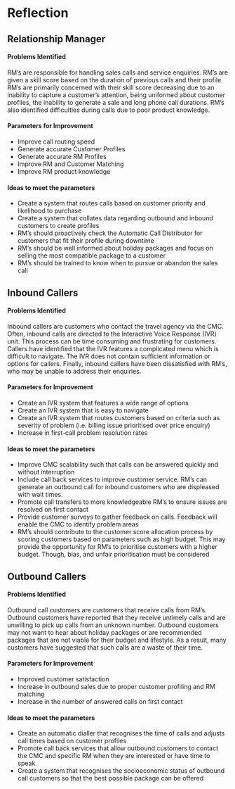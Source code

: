 # Reflection 

## Relationship Manager

#### Problems Identified 

RM’s are responsible for handling sales calls and service enquiries. RM’s are given a skill score based on the duration of previous calls and their profile. RM’s are primarily concerned with their skill score decreasing due to an inability to capture a customer’s attention, being uniformed about customer profiles, the inability to generate a sale and long phone call durations. RM’s also identified difficulties during calls due to poor product knowledge.

#### Parameters for Improvement 

*	Improve call routing speed
*	Generate accurate Customer Profiles
*	Generate accurate RM Profiles
*	Improve RM and Customer Matching
*	Improve RM product knowledge

#### Ideas to meet the parameters  

*	Create a system that routes calls based on customer priority and likelihood to purchase
*	Create a system that collates data regarding outbound and inbound customers to create profiles
*	RM’s should proactively check the Automatic Call Distributor for customers that fit their profile during downtime
*	RM’s should be well informed about holiday packages and focus on selling the most compatible package to a customer
*	RM’s should be trained to know when to pursue or abandon the sales call 

## Inbound Callers

#### Problems Identified

Inbound callers are customers who contact the travel agency via the CMC. Often, inbound calls are directed to the Interactive Voice Response (IVR) unit. This process can be time consuming and frustrating for customers. Callers have identified that the IVR features a complicated menu which is difficult to navigate. The IVR does not contain sufficient information or options for callers. Finally, inbound callers have been dissatisfied with RM’s, who may be unable to address their enquiries.   

#### Parameters for Improvement

*	Create an IVR system that features a wide range of options 
*	Create an IVR system that is easy to navigate
*	Create an IVR system that routes customers based on criteria such as severity of problem (i.e. billing issue prioritised over price enquiry)
*	Increase in first-call problem resolution rates

#### Ideas to meet the parameters

*	Improve CMC scalability such that calls can be answered quickly and without interruption
*	Include call back services to improve customer service. RM’s can generate an outbound call for inbound customers who are displeased with wait times. 
*	Promote call transfers to more knowledgeable RM’s to ensure issues are resolved on first contact
*	Provide customer surveys to gather feedback on calls. Feedback will enable the CMC to identify problem areas
*	RM’s should contribute to the customer score allocation process by scoring customers based on parameters such as high budget. This may provide the opportunity for RM’s to prioritise customers with a higher budget. Though, bias, and unfair prioritisation must be considered 

## Outbound Callers

#### Problems Identified

Outbound call customers are customers that receive calls from RM’s. Outbound customers have reported that they receive untimely calls and are unwilling to pick up calls from an unknown number. Outbound customers may not want to hear about holiday packages or are recommended packages that are not viable for their budget and lifestyle. As a result, many customers have suggested that such calls are a waste of their time.

#### Parameters for Improvement

*	Improved customer satisfaction
*	Increase in outbound sales due to proper customer profiling and RM matching
*	Increase in the number of answered calls on first contact

#### Ideas to meet the parameters

*	Create an automatic dialler that recognises the time of calls and adjusts call times based on customer profiles
*	Promote call back services that allow outbound customers to contact the CMC and specific RM when they are interested or have time to speak
*	Create a system that recognises the socioeconomic status of outbound call customers so that the best possible package can be offered



